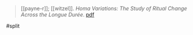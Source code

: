 > [[payne-r]]; [[witzel]]. *Homa Variations: The Study of Ritual Change Across the Longue Durée*. [pdf](a/r-payne-m-witzel2016eds.pdf)

#split 